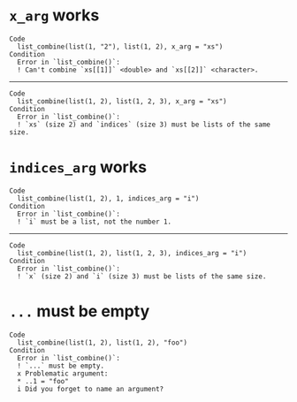 # `x_arg` works

    Code
      list_combine(list(1, "2"), list(1, 2), x_arg = "xs")
    Condition
      Error in `list_combine()`:
      ! Can't combine `xs[[1]]` <double> and `xs[[2]]` <character>.

---

    Code
      list_combine(list(1, 2), list(1, 2, 3), x_arg = "xs")
    Condition
      Error in `list_combine()`:
      ! `xs` (size 2) and `indices` (size 3) must be lists of the same size.

# `indices_arg` works

    Code
      list_combine(list(1, 2), 1, indices_arg = "i")
    Condition
      Error in `list_combine()`:
      ! `i` must be a list, not the number 1.

---

    Code
      list_combine(list(1, 2), list(1, 2, 3), indices_arg = "i")
    Condition
      Error in `list_combine()`:
      ! `x` (size 2) and `i` (size 3) must be lists of the same size.

# `...` must be empty

    Code
      list_combine(list(1, 2), list(1, 2), "foo")
    Condition
      Error in `list_combine()`:
      ! `...` must be empty.
      x Problematic argument:
      * ..1 = "foo"
      i Did you forget to name an argument?

